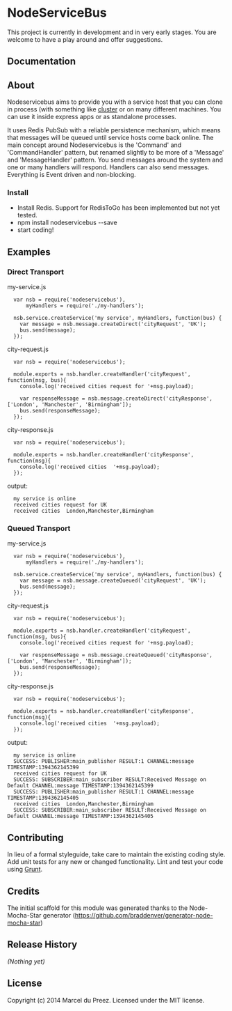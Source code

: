 # NodeServiceBus

This project is currently in development and in very early stages. You are welcome to have a play around and offer suggestions.

## Documentation

## About

Nodeservicebus aims to provide you with a service host that you can clone in process (with something like [cluster](http://nodejs.org/api/cluster.html) or on many different machines.
You can use it inside express apps or as standalone processes.

It uses Redis PubSub with a reliable persistence mechanism, which means that messages will be queued until service hosts come back online.
The main concept around Nodeservicebus is the 'Command' and 'CommandHandler' pattern, but renamed slightly to be more of a 'Message' and 'MessageHandler' pattern.
You send messages around the system and one or many handlers will respond. Handlers can also send messages. Everything is Event driven and non-blocking.

### Install
+ Install Redis. Support for RedisToGo has been implemented but not yet tested.
+ npm install nodeservicebus --save
+ start coding!

## Examples

### Direct Transport
my-service.js

      var nsb = require('nodeservicebus'),
          myHandlers = require('./my-handlers');

      nsb.service.createService('my service', myHandlers, function(bus) {
        var message = nsb.message.createDirect('cityRequest', 'UK');
        bus.send(message);
      });

city-request.js

      var nsb = require('nodeservicebus');

      module.exports = nsb.handler.createHandler('cityRequest', function(msg, bus){
        console.log('received cities request for '+msg.payload);

        var responseMessage = nsb.message.createDirect('cityResponse', ['London', 'Manchester', 'Birmingham']);
        bus.send(responseMessage);
      });

city-response.js

      var nsb = require('nodeservicebus');

      module.exports = nsb.handler.createHandler('cityResponse', function(msg){
        console.log('received cities  '+msg.payload);
      });

output:

      my service is online
      received cities request for UK
      received cities  London,Manchester,Birmingham

### Queued Transport

my-service.js

      var nsb = require('nodeservicebus'),
          myHandlers = require('./my-handlers');

      nsb.service.createService('my service', myHandlers, function(bus) {
        var message = nsb.message.createQueued('cityRequest', 'UK');
        bus.send(message);
      });

city-request.js

      var nsb = require('nodeservicebus');

      module.exports = nsb.handler.createHandler('cityRequest', function(msg, bus){
        console.log('received cities request for '+msg.payload);

        var responseMessage = nsb.message.createQueued('cityResponse', ['London', 'Manchester', 'Birmingham']);
        bus.send(responseMessage);
      });

city-response.js

      var nsb = require('nodeservicebus');

      module.exports = nsb.handler.createHandler('cityResponse', function(msg){
        console.log('received cities  '+msg.payload);
      });

output:

      my service is online
      SUCCESS: PUBLISHER:main_publisher RESULT:1 CHANNEL:message TIMESTAMP:1394362145399
      received cities request for UK
      SUCCESS: SUBSCRIBER:main_subscriber RESULT:Received Message on Default CHANNEL:message TIMESTAMP:1394362145399
      SUCCESS: PUBLISHER:main_publisher RESULT:1 CHANNEL:message TIMESTAMP:1394362145405
      received cities  London,Manchester,Birmingham
      SUCCESS: SUBSCRIBER:main_subscriber RESULT:Received Message on Default CHANNEL:message TIMESTAMP:1394362145405

## Contributing
In lieu of a formal styleguide, take care to maintain the existing coding style. Add unit tests for any new or changed functionality. Lint and test your code using [Grunt](http://gruntjs.com/).

## Credits
The initial scaffold for this module was generated thanks to the Node-Mocha-Star generator (https://github.com/braddenver/generator-node-mocha-star)

## Release History
_(Nothing yet)_

## License
Copyright (c) 2014 Marcel du Preez. Licensed under the MIT license.
